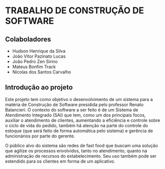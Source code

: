 # TRABALHO DE CONSTRUÇÃO DE SOFTWARE 
## Colaboladores
- Hudson Henrique da Silva
- João Vitor Pazinato Lucas
- João Pedro Zen Sirino
- Mateus Bonfim Track
- Nícolas dos Santos Carvalho

## Introdução ao projeto

Este projeto tem como objetivo o desenvolvimento de um sistema para a matéria de Construção de Software presidida pelo professor Renato Balancieri. O contexto do software a ser feito é de um Sistema de Atendimento Integrado (SAI) que tem, como um dos principais focos, auxiliar o atendimento de clientes, aumentando a eficiência e controle sobre o ciclo de vida do pedido, também há atenção na parte do controle do estoque (que será feito de forma automática pelo sistema) e gerência de funcionários por parte do gerente.

O público alvo do sistema são redes de fast food que buscam uma solução que agilize os processos envolvidos, tanto no atendimento, quanto na administração de recursos do estabelecimento. Seu uso também pode ser estendido para os clientes em forma de um aplicativo.
